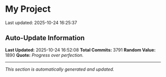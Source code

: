 # My Project


Last updated: 2025-10-24 16:25:37






















































































































































































































































































































































































































































































































































































































































































































































































































































































































































































































































































































































































































































































































































































































































































































































































































































































































































































































































































































































































































































































































































































































































































































































































































































































































































































































































































































































































































































































































































































































































































































































































































































































































































































































































































































































































































































































































































































































































































































































































































































































































































































































































































































































## Auto-Update Information

**Last Updated:** 2025-10-24 16:52:08
**Total Commits:** 3791
**Random Value:** 1890
**Quote:** _Progress over perfection._

---
_This section is automatically generated and updated._